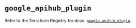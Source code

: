 # `google_apihub_plugin`

Refer to the Terraform Registry for docs: [`google_apihub_plugin`](https://registry.terraform.io/providers/hashicorp/google-beta/6.50.0/docs/resources/google_apihub_plugin).
